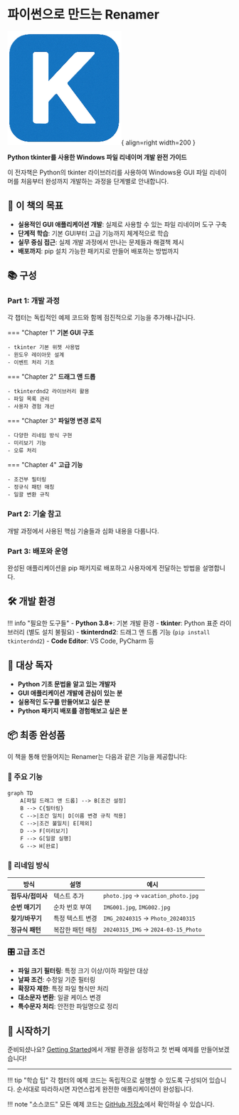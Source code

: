 # 파이썬으로 만드는 Renamer

![Renamer Logo](images/krenamer-logo.png){ align=right width=200 }

**Python tkinter를 사용한 Windows 파일 리네이머 개발 완전 가이드**

이 전자책은 Python의 tkinter 라이브러리를 사용하여 Windows용 GUI 파일 리네이머를 처음부터 완성까지 개발하는 과정을 단계별로 안내합니다.

## 🎯 이 책의 목표

- **실용적인 GUI 애플리케이션 개발**: 실제로 사용할 수 있는 파일 리네이머 도구 구축
- **단계적 학습**: 기본 GUI부터 고급 기능까지 체계적으로 학습
- **실무 중심 접근**: 실제 개발 과정에서 만나는 문제들과 해결책 제시
- **배포까지**: pip 설치 가능한 패키지로 만들어 배포하는 방법까지

## 📚 구성

### Part 1: 개발 과정
각 챕터는 독립적인 예제 코드와 함께 점진적으로 기능을 추가해나갑니다.

=== "Chapter 1"
    **기본 GUI 구조**
    
    - tkinter 기본 위젯 사용법
    - 윈도우 레이아웃 설계
    - 이벤트 처리 기초

=== "Chapter 2"
    **드래그 앤 드롭**
    
    - tkinterdnd2 라이브러리 활용
    - 파일 목록 관리
    - 사용자 경험 개선

=== "Chapter 3"
    **파일명 변경 로직**
    
    - 다양한 리네임 방식 구현
    - 미리보기 기능
    - 오류 처리

=== "Chapter 4"
    **고급 기능**
    
    - 조건부 필터링
    - 정규식 패턴 매칭
    - 일괄 변환 규칙

### Part 2: 기술 참고
개발 과정에서 사용된 핵심 기술들과 심화 내용을 다룹니다.

### Part 3: 배포와 운영
완성된 애플리케이션을 pip 패키지로 배포하고 사용자에게 전달하는 방법을 설명합니다.

## 🛠️ 개발 환경

!!! info "필요한 도구들"
    - **Python 3.8+**: 기본 개발 환경
    - **tkinter**: Python 표준 라이브러리 (별도 설치 불필요)
    - **tkinterdnd2**: 드래그 앤 드롭 기능 (`pip install tkinterdnd2`)
    - **Code Editor**: VS Code, PyCharm 등

## 🎯 대상 독자

- **Python 기초 문법을 알고 있는 개발자**
- **GUI 애플리케이션 개발에 관심이 있는 분**
- **실용적인 도구를 만들어보고 싶은 분**
- **Python 패키지 배포를 경험해보고 싶은 분**

## 📦 최종 완성품

이 책을 통해 만들어지는 Renamer는 다음과 같은 기능을 제공합니다:

### 🎨 주요 기능

```mermaid
graph TD
    A[파일 드래그 앤 드롭] --> B[조건 설정]
    B --> C{필터링}
    C -->|조건 일치| D[이름 변경 규칙 적용]
    C -->|조건 불일치| E[제외]
    D --> F[미리보기]
    F --> G[일괄 실행]
    G --> H[완료]
```

### 🔧 리네임 방식

| 방식 | 설명 | 예시 |
|------|------|------|
| **접두사/접미사** | 텍스트 추가 | `photo.jpg` → `vacation_photo.jpg` |
| **순번 매기기** | 순차 번호 부여 | `IMG001.jpg`, `IMG002.jpg` |
| **찾기/바꾸기** | 특정 텍스트 변경 | `IMG_20240315` → `Photo_20240315` |
| **정규식 패턴** | 복잡한 패턴 매칭 | `20240315_IMG` → `2024-03-15_Photo` |

### 🎛️ 고급 조건

- **파일 크기 필터링**: 특정 크기 이상/이하 파일만 대상
- **날짜 조건**: 수정일 기준 필터링
- **확장자 제한**: 특정 파일 형식만 처리
- **대소문자 변환**: 일괄 케이스 변경
- **특수문자 처리**: 안전한 파일명으로 정리

## 🚀 시작하기

준비되셨나요? [Getting Started](getting-started.md)에서 개발 환경을 설정하고 첫 번째 예제를 만들어보겠습니다!

---

!!! tip "학습 팁"
    각 챕터의 예제 코드는 독립적으로 실행할 수 있도록 구성되어 있습니다. 
    순서대로 따라하시면 자연스럽게 완전한 애플리케이션이 완성됩니다.

!!! note "소스코드"
    모든 예제 코드는 [GitHub 저장소](https://github.com/geniuskey/renamer)에서 확인하실 수 있습니다.